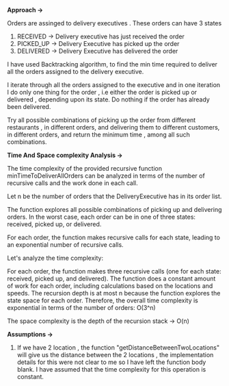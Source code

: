 **Approach ->**

Orders are assinged to delivery executives . These orders can have 3 states
1) RECEIVED -> Delivery executive has just received the order
2) PICKED_UP -> Delivery Executive has picked up the order
3) DELIVERED -> Delivery Executive has delivered the order

I have used Backtracking algorithm, to find the min time required to deliver all the orders assigned to the delivery executive.

I iterate through all the orders assigned to the executive and in one iteration I do only one thing for the order , i.e either 
the order is picked up or delivered , depending upon its state. Do nothing if the order has already been delivered.

Try all possible combinations of picking up the order from different restaurants , in different orders, and delivering them to different customers, in different orders, and return the minimum time , among all such combinations.

**Time And Space complexity Analysis ->**

The time complexity of the provided recursive function minTimeToDeliverAllOrders can be analyzed in terms of the number of recursive calls and the work done in each call.

Let n be the number of orders that the DeliveryExecutive has in its order list.

The function explores all possible combinations of picking up and delivering orders. In the worst case, each order can be in one of three states: received, picked up, or delivered.

For each order, the function makes recursive calls for each state, leading to an exponential number of recursive calls.

Let's analyze the time complexity:

For each order, the function makes three recursive calls (one for each state: received, picked up, and delivered).
The function does a constant amount of work for each order, including calculations based on the locations and speeds.
The recursion depth is at most n because the function explores the state space for each order.
Therefore, the overall time complexity is exponential in terms of the number of orders: O(3^n)

The space complexity is the depth of the recursion stack -> O(n)


**Assumptions ->**

1) If we have 2 location , the function "getDistanceBetweenTwoLocations" will give us the distance between the 2 locations , the implementation details for this were not clear to me so I have left the function body blank. I have assumed that the time complexity for this operation is constant.